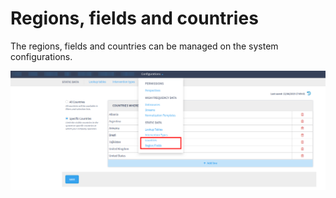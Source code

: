 # Regions, fields and countries

The regions, fields and countries can be managed on the system configurations.

![Example of regions, fields and countries management](<../../.gitbook/assets/image (193).png>)
